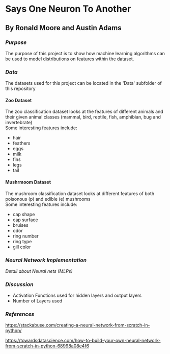 # Says One Neuron To Another
## By Ronald Moore and Austin Adams
  
### *Purpose*
The purpose of this project is to show how machine learning algorithms can be used to model distributions on features within the dataset.

### *Data*
The datasets used for this project can be located in the 'Data' subfolder of this repository
#### Zoo Dataset
The zoo classification dataset looks at the features of different animals and their given animal classes (mammal, bird, reptile, fish, amphibian, bug and invertebrate) \
Some interesting features include:
* hair
* feathers
* eggs
* milk
* fins
* legs
* tail
#### Mushrmoom Dataset
The mushroom classification dataset looks at different features of both poisonous (p) and edible (e) mushrooms \
Some interesting features include:
* cap shape
* cap surface
* bruises
* odor
* ring number
* ring type
* gill color

### *Neural Network Implementation*
*Detail about Neural nets (MLPs)*

### *Discussion*
* Activation Functions used for hidden layers and output layers
* Number of Layers used

### *References*
https://stackabuse.com/creating-a-neural-network-from-scratch-in-python/

https://towardsdatascience.com/how-to-build-your-own-neural-network-from-scratch-in-python-68998a08e4f6
